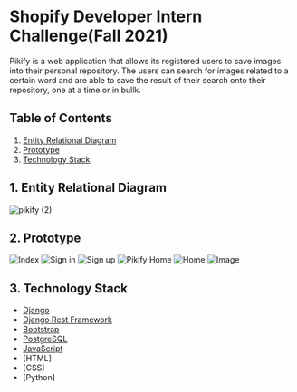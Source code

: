 # Shopify Developer Intern Challenge(Fall 2021)

Pikify is a web application that allows its registered users to save images into their personal repository. The users can search for images related to a certain word and are able to save the result of their search onto their repository, one at a time or in bullk.



## Table of Contents
1. [ Entity Relational Diagram](#EntityRelationalDiagram)
2. [ Prototype](#Prototype)
3. [ Technology Stack](#TechnologyStack)
 



## 1. <a name='EntityRelationalDiagram'></a> Entity Relational Diagram
![pikify (2)](https://user-images.githubusercontent.com/44309803/117649071-4fd63000-b14c-11eb-866c-cc60d5bd979c.png)

## 2. <a name='Prototype'></a> Prototype

![Index](https://user-images.githubusercontent.com/44309803/117650791-62516900-b14e-11eb-9199-7a692a0faaab.png)
![Sign in](https://user-images.githubusercontent.com/44309803/117650800-65e4f000-b14e-11eb-8cd5-e8178b5d5aab.png)
![Sign up](https://user-images.githubusercontent.com/44309803/117650804-67aeb380-b14e-11eb-9cbf-f3f726a3e02d.png)
![Pikify Home](https://user-images.githubusercontent.com/44309803/117650823-6ed5c180-b14e-11eb-9cfd-f6cc53d45326.png)
![Home](https://user-images.githubusercontent.com/44309803/117650843-71d0b200-b14e-11eb-9e18-09cd543b0e0f.png)
![Image ](https://user-images.githubusercontent.com/44309803/117650901-814ffb00-b14e-11eb-9a79-ff0f28da9e1f.png)

## 3. <a name='TechnologyStack'></a> Technology Stack
- [Django](https://www.djangoproject.com/)
- [Django Rest Framework](https://www.django-rest-framework.org/)
- [Bootstrap](https://getbootstrap.com/)
- [PostgreSQL](https://www.postgresql.org/)
- [JavaScript](https://www.javascript.com/)
- [HTML]
- [CSS]
- [Python]








